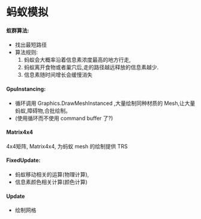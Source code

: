 # 蚂蚁模拟

#### 蚁群算法:

- 找出最短路径
- 算法规则:
    1. 蚂蚁会大概率沿着信息素浓度最高的地方行走,
    2. 蚂蚁离开食物或者巢穴后,走的路径越远释放的信息素越少.
    3. 信息素随时间增长会缓慢消失

#### GpuInstancing:

- 循环调用 Graphics.DrawMeshInstanced ,大量绘制同种材质的 Mesh,让大量蚂蚁,障碍物,合批绘制。
- (使用循环而不使用 command buffer 了?)

#### Matrix4x4

4x4矩阵, Matrix4x4, 为蚂蚁 mesh 的绘制提供 TRS

#### FixedUpdate:

- 蚂蚁移动相关的运算(物理计算),
- 信息素颜色相关计算(颜色计算)

#### Update

- 绘制网格
